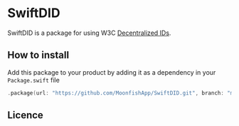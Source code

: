 # SwiftDID

SwiftDID is a package for using W3C [Decentralized IDs](https://www.w3.org/TR/did-core/#a-simple-example).

## How to install

Add this package to your product by adding it as a dependency in your `Package.swift` file

```swift
.package(url: "https://github.com/MoonfishApp/SwiftDID.git", branch: "main")
```

## Licence
